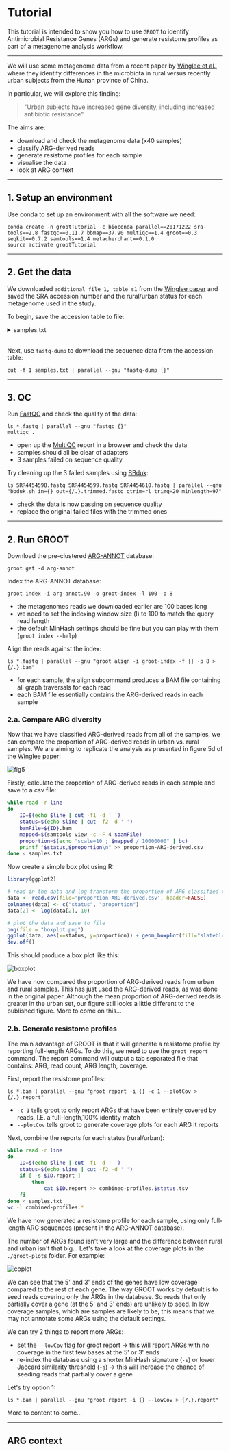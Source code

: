 # Tutorial

This tutorial is intended to show you how to use `GROOT` to identify Antimicrobial Resistance Genes (ARGs) and generate resistome profiles as part of a metagenome analysis workflow.

***

We will use some metagenome data from a recent paper by [Winglee et al.][1], where they identify differences in the microbiota in rural versus recently urban subjects from the Hunan province of China.

In particular, we will explore this finding:

> "Urban subjects have increased gene diversity, including increased antibiotic resistance"

The aims are:

* download and check the metagenome data (x40 samples)
* classify ARG-derived reads
* generate resistome profiles for each sample
* visualise the data
* look at ARG context

***

## 1. Setup an environment

Use conda to set up an environment with all the software we need:

```
conda create -n grootTutorial -c bioconda parallel==20171222 sra-tools==2.8 fastqc==0.11.7 bbmap==37.90 multiqc==1.4 groot==0.3 seqkit==0.7.2 samtools==1.4 metacherchant==0.1.0
source activate grootTutorial
```

***

## 2. Get the data

We downloaded `additional file 1, table s1` from the [Winglee paper](https://doi.org/10.1186/s40168-017-0338-7) and saved the SRA accession number  and the rural/urban status for each metagenome used in the study.

To begin, save the accession table to file:
<details>
    <summary>samples.txt</summary>
<table>
    <tr><td>SRR4454594</td><td>rural</td></tr>
    <tr><td>SRR4454595</td><td>rural</td></tr>
    <tr><td>SRR4454596</td><td>rural</td></tr>
    <tr><td>SRR4454597</td><td>rural</td></tr>
    <tr><td>SRR4454600</td><td>rural</td></tr>
    <tr><td>SRR4454601</td><td>rural</td></tr>
    <tr><td>SRR4454602</td><td>rural</td></tr>
    <tr><td>SRR4454603</td><td>rural</td></tr>
    <tr><td>SRR4454604</td><td>rural</td></tr>
    <tr><td>SRR4454615</td><td>rural</td></tr>
    <tr><td>SRR4454616</td><td>rural</td></tr>
    <tr><td>SRR4454617</td><td>rural</td></tr>
    <tr><td>SRR4454618</td><td>rural</td></tr>
    <tr><td>SRR4454619</td><td>rural</td></tr>
    <tr><td>SRR4454620</td><td>rural</td></tr>
    <tr><td>SRR4454621</td><td>rural</td></tr>
    <tr><td>SRR4454622</td><td>rural</td></tr>
    <tr><td>SRR4454623</td><td>rural</td></tr>
    <tr><td>SRR4454624</td><td>rural</td></tr>
    <tr><td>SRR4454625</td><td>rural</td></tr>
    <tr><td>SRR4454587</td><td>urban</td></tr>
    <tr><td>SRR4454588</td><td>urban</td></tr>
    <tr><td>SRR4454589</td><td>urban</td></tr>
    <tr><td>SRR4454590</td><td>urban</td></tr>
    <tr><td>SRR4454591</td><td>urban</td></tr>
    <tr><td>SRR4454592</td><td>urban</td></tr>
    <tr><td>SRR4454593</td><td>urban</td></tr>
    <tr><td>SRR4454598</td><td>urban</td></tr>
    <tr><td>SRR4454599</td><td>urban</td></tr>
    <tr><td>SRR4454605</td><td>urban</td></tr>
    <tr><td>SRR4454606</td><td>urban</td></tr>
    <tr><td>SRR4454607</td><td>urban</td></tr>
    <tr><td>SRR4454608</td><td>urban</td></tr>
    <tr><td>SRR4454609</td><td>urban</td></tr>
    <tr><td>SRR4454610</td><td>urban</td></tr>
    <tr><td>SRR4454611</td><td>urban</td></tr>
    <tr><td>SRR4454612</td><td>urban</td></tr>
    <tr><td>SRR4454613</td><td>urban</td></tr>
    <tr><td>SRR4454614</td><td>urban</td></tr>
    <tr><td>SRR4454586</td><td>urban</td></tr>
</table>
</details>
<br/>

Next, use `fastq-dump` to download the sequence data from the accession table:

```
cut -f 1 samples.txt | parallel --gnu "fastq-dump {}"
```

***

## 3. QC

Run [FastQC](https://www.bioinformatics.ba) and check the quality of the data:

```
ls *.fastq | parallel --gnu "fastqc {}"
multiqc .
```

* open up the [MultiQC](multiqc.info/) report in a browser and check the data
* samples should all be clear of adapters
* 3 samples failed on sequence quality

Try cleaning up the 3 failed samples using [BBduk](https://jgi.doe.gov/data-and-tools/bbtools/bb-tools-user-guide/bbmap-guide/):

```
ls SRR4454598.fastq SRR4454599.fastq SRR4454610.fastq | parallel --gnu "bbduk.sh in={} out={/.}.trimmed.fastq qtrim=rl trimq=20 minlength=97"
```

* check the data is now passing on sequence quality
* replace the original failed files with the trimmed ones

***

## 2. Run GROOT

Download the pre-clustered [ARG-ANNOT](http://en.mediterranee-infection.com/article.php?laref=283%26titre=arg-annot) database:

```
groot get -d arg-annot
```

Index the ARG-ANNOT database:

```
groot index -i arg-annot.90 -o groot-index -l 100 -p 8
```

*  the metagenomes reads we downloaded earlier are 100 bases long
* we need to set the  indexing window size (l) to 100 to match the query read length
* the default MinHash settings should be fine but you can play with them (`groot index --help`)

Align the reads against the index:

```
ls *.fastq | parallel --gnu "groot align -i groot-index -f {} -p 8 > {/.}.bam"
```

* for each sample, the align subcommand produces a BAM file containing all graph traversals for each read
* each BAM file essentially contains the ARG-derived reads in each sample

### 2.a. Compare ARG diversity

Now that we have classified ARG-derived reads from all of the samples, we can compare the proportion of ARG-derived reads in urban vs. rural samples. We are aiming to replicate the analysis as presented in figure 5d of the [Winglee paper][1]:

![fig5](http://media.springernature.com/full/springer-static/image/art%3A10.1186%2Fs40168-017-0338-7/MediaObjects/40168_2017_338_Fig5_HTML.gif)

 Firstly, calculate the proportion of ARG-derived reads in each sample and save to a csv file:

``` bash
while read -r line
do
    ID=$(echo $line | cut -f1 -d ' ')
    status=$(echo $line | cut -f2 -d ' ')
    bamFile=${ID}.bam
    mapped=$(samtools view -c -F 4 $bamFile)
    proportion=$(echo "scale=10 ; $mapped / 10000000" | bc)
    printf "$status,$proportion\n" >> proportion-ARG-derived.csv
done < samples.txt
```

Now create a simple box plot using R:

``` r
library(ggplot2)

# read in the data and log transform the proportion of ARG classified reads
data <- read.csv(file='proportion-ARG-derived.csv', header=FALSE)
colnames(data) <- c("status", "proportion")
data[2] <- log(data[2], 10)

# plot the data and save to file
png(file = "boxplot.png")
ggplot(data, aes(x=status, y=proportion)) + geom_boxplot(fill="slateblue", alpha=0.8) + geom_point(alpha = 0.3, position = "jitter") + xlab("status") + ylab("log10(proportion ARG classified reads)")
dev.off()
```

This should produce a box plot like this:

![boxplot](_static/boxplot.png)

We have now compared the proportion of ARG-derived reads from urban and rural samples. This has just used the ARG-derived reads, as was done in the original paper. Although the mean proportion of ARG-derived reads is greater in the urban set, our figure still looks a little different to the published figure. More to come on this...

### 2.b. Generate resistome profiles

The main advantage of GROOT is that it will generate a resistome profile by reporting full-length ARGs. To do this, we need to use the `groot report` command. The report command will output a tab separated file that contains: ARG, read count, ARG length, coverage.

First, report the resistome profiles:

```
ls *.bam | parallel --gnu "groot report -i {} -c 1 --plotCov > {/.}.report"
```

* `-c 1` tells groot to only report ARGs that have been entirely covered by reads, I.E. a full-length,100% identity match
* `--plotCov` tells groot to generate coverage plots for each ARG it reports

Next, combine the reports for each status (rural/urban):

``` bash
while read -r line
do
    ID=$(echo $line | cut -f1 -d ' ')
    status=$(echo $line | cut -f2 -d ' ')
    if [ -s $ID.report ]
        then
            cat $ID.report >> combined-profiles.$status.tsv
    fi
done < samples.txt
wc -l combined-profiles.*
```

We have now generated a resistome profile for each sample, using only full-length ARG sequences (present in the ARG-ANNOT database).

The number of ARGs found isn't very large and the difference between rural and urban isn't that big... Let's take a look at the coverage plots in the `./groot-plots` folder. For example:

![coplot](_static/cov-plot.png)

We can see that the 5' and 3' ends of the genes have low coverage compared to the rest of each gene. The way GROOT works by default is to seed reads covering only the ARGs in the database. So reads that only partially cover a gene (at the 5' and 3' ends) are unlikely to seed. In low coverage samples, which are samples are likely to be, this means that we may not annotate some ARGs using the default settings.

We can try 2 things to report more ARGs:

* set the `--lowCov` flag for groot report -> this will report ARGs with no coverage in the first few bases at the 5' or 3' ends
* re-index the database using a shorter MinHash signature (`-s`) or lower Jaccard similarity threshold (`-j`) -> this will increase the chance of seeding reads that partially cover a gene

Let's try option 1:

```
ls *.bam | parallel --gnu "groot report -i {} --lowCov > {/.}.report"
```

More to content to come...

***

## ARG context








[1]: https://doi.org/10.1186/s40168-017-0338-7
